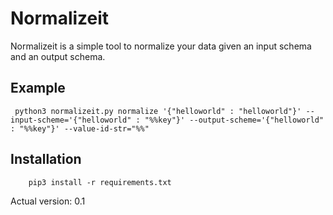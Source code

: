 # Normalizeit

Normalizeit is a simple tool to normalize your data given an input schema and an output schema.

## Example
    
     python3 normalizeit.py normalize '{"helloworld" : "helloworld"}' --input-scheme='{"helloworld" : "%%key"}' --output-scheme='{"helloworld" : "%%key"}' --value-id-str="%%"
     

## Installation
    
        
        pip3 install -r requirements.txt
        
        
Actual version: 0.1
